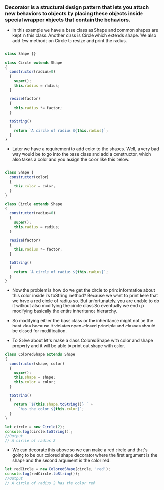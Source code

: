 ### Decorator is a structural design pattern that lets you attach new behaviors to objects by placing these objects inside special wrapper objects that contain the behaviors.

- In this example we have a base class as Shape and common shapes are kept in this class. Another class is Circle which extends shape. We also add few methods on Circle to resize and print the radius.

```Javascript

class Shape {}

class Circle extends Shape
{
  constructor(radius=0)
  {
    super();
    this.radius = radius;
  }

  resize(factor)
  {
    this.radius *= factor;
  }

  toString()
  {
    return `A circle of radius ${this.radius}`;
  }
}
```

- Later we have a requirement to add color to the shapes. Well, a very bad way would be to go into the base class and add a constructor, which also takes a color and you assign the color like this below.

```Javascript

class Shape {
  constructor(color)
  {
    this.color = color;
  }
}

class Circle extends Shape
{
  constructor(radius=0)
  {
    super();
    this.radius = radius;
  }

  resize(factor)
  {
    this.radius *= factor;
  }

  toString()
  {
    return `A circle of radius ${this.radius}`;
  }
}
```

- Now the problem is how do we get the circle to print information about this color inside its toString method? Because we want to print here that we have a red circle of radius so. But unfortunately, you are unable to do it without also modifying the circle class.So eventually we end up modifying basically the entire inheritance hierarchy.

- So modifying either the base class or the inheritance might not be the best idea because it violates open-closed principle and classes should be closed for modification.

- To Solve about let's make a class ColoredShape with color and shape property and it will be able to print out shape with color.

```Javascript
class ColoredShape extends Shape
{
  constructor(shape, color)
  {
    super();
    this.shape = shape;
    this.color = color;
  }

  toString()
  {
    return `${this.shape.toString()} ` +
      `has the color ${this.color}`;
  }
}

let circle = new Circle(2);
console.log(circle.toString());
//Output
// A circle of radius 2
```

- We can decorate this above so we can make a red circle and that's going to be our colored shape decorator where the first argument is the shape and the second argument is the color red.

```Javascript
let redCircle = new ColoredShape(circle, 'red');
console.log(redCircle.toString());
//Output
// A circle of radius 2 has the color red
```
